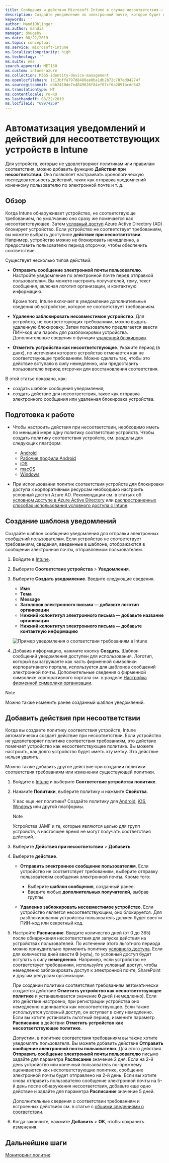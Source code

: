 ```yaml
---
title: Сообщения и действия Microsoft Intune в случае несоответствия — Azure | Документы Майкрософт
description: Создайте уведомление по электронной почте, которое будет отправляться несоответствующему устройству. Добавьте действия, которые будут выполняться, когда устройство будет помечено как не соответствующее, например укажите период отсрочки для восстановления соответствия или создайте расписание для блокировки доступа до восстановления соответствия. Настройте эти параметры с помощью Microsoft Intune в Azure.
keywords: ''
author: MandiOhlinger
ms.author: mandia
manager: dougeby
ms.date: 08/22/2019
ms.topic: conceptual
ms.service: microsoft-intune
ms.localizationpriority: high
ms.technology: ''
ms.suite: ems
search.appverid: MET150
ms.custom: intune-azure
ms.collection: M365-identity-device-management
ms.openlocfilehash: 1c13bffa797d8480ee0ba1db2b72c787ed94274f
ms.sourcegitcommit: dbb2410de7e4849626f84ef07cf6a2891bcdd542
ms.translationtype: HT
ms.contentlocale: ru-RU
ms.lasthandoff: 08/22/2019
ms.locfileid: "69974259"
---
```

# <a name="automate-email-and-add-actions-for-noncompliant-devices-in-intune"></a>Автоматизация уведомлений и действий для несоответствующих устройств в Intune

Для устройств, которые не удовлетворяют политикам или правилам соответствия, можно добавить функцию **Действия при несоответствии**. Она позволяет настраивать хронологическую последовательность действий, таких как отправка уведомлений конечному пользователю по электронной почте и т. д.

## <a name="overview"></a>Обзор

Когда Intune обнаруживает устройство, не соответствующе требованиям, по умолчанию оно сразу же помечается как несоответствующее. Затем [условный доступ](https://docs.microsoft.com/azure/active-directory/active-directory-conditional-access-azure-portal) Azure Active Directory (AD) блокирует устройство. Если устройство не соответствует требованиям, вы можете выбрать доступное **действие при несоответствии**. Например, устройство можно не блокировать немедленно, а предоставить пользователю период отсрочки, чтобы обеспечить соответствие.

Существует несколько типов действий.

- **Отправить сообщение электронной почты пользователю**. Настройте уведомление по электронной почте перед отправкой пользователям. Вы можете настроить получателей, тему, текст сообщения, включая логотип организации, и контактную информацию.

    Кроме того, Intune включает в уведомление дополнительные сведения об устройстве, которое не соответствует требованиям.

- **Удаленно заблокировать несовместимое устройство**. Для устройств, не соответствующих требованиям, можно выдать удаленную блокировку. Затем пользователю предлагается ввести ПИН-код или пароль для разблокировки устройства. Дополнительные сведения о функции [удаленной блокировки](device-remote-lock.md). 

- **Отметить устройство как несоответствующее**. Укажите период (в днях), по истечении которого устройство отмечается как не соответствующее требованиям. Можно сделать так, чтобы это действие вступало в силу немедленно, или предоставить пользователю период отсрочки для восстановления соответствия.

В этой статье показано, как:

- создать шаблон сообщения уведомления;
- создать действие для несоответствия, такое как отправка электронного сообщения или удаленная блокировка устройства.


## <a name="before-you-begin"></a>Подготовка к работе

- Чтобы настроить действия при несоответствии, необходимо иметь по меньшей мере одну политику соответствия устройств. Чтобы создать политику соответствия устройств, см. разделы для следующих платформ:

  - [Android](compliance-policy-create-android.md)
  - [Рабочие профили Android](compliance-policy-create-android-for-work.md)
  - [iOS](compliance-policy-create-ios.md)
  - [macOS](compliance-policy-create-mac-os.md)
  - [Windows](compliance-policy-create-windows.md)

- При использовании политик соответствия устройств для блокировки доступа к корпоративным ресурсам необходимо настроить условный доступ Azure AD. Рекомендации см. в статьях об [условном доступе в Azure Active Directory](https://docs.microsoft.com/azure/active-directory/active-directory-conditional-access-azure-portal) или [распространенных способах использования условного доступа с Intune](conditional-access-intune-common-ways-use.md).

## <a name="create-a-notification-message-template"></a>Создание шаблона уведомлений

Создайте шаблон сообщения уведомления для отправки электронных сообщений пользователям. Если устройство не соответствует требованиям, сведения, введенные в шаблоне, отображаются в сообщении электронной почты, отправляемом пользователем.

1. Войдите в [Intune](https://go.microsoft.com/fwlink/?linkid=2090973).
2. Выберите **Соответствие устройства** > **Уведомления**.
3. Выберите **Создать уведомление**. Введите следующие сведения.

   - **Имя**
   - **Тема**
   - **Message**
   - **Заголовок электронного письма — добавьте логотип организации**
   - **Нижний колонтитул электронного письма — добавьте название организации**
   - **Нижний колонтитул электронного письма — добавьте контактную информацию**

   ![Пример уведомления о соответствии требованиям в Intune](./media/actionsfornoncompliance-1.PNG)

4. Добавив информацию, нажмите кнопку **Создать**. Шаблон сообщений уведомления доступен для использования. Логотип, который вы загружаете как часть фирменной символики корпоративного портала, используется для шаблонов сообщений электронной почты. Дополнительные сведения о фирменной символике корпоративного портала см. в разделе [Настройка фирменной символики организации](company-portal-app.md#company-identity-branding-customization).

> [!NOTE]
> Можно также изменить ранее созданный шаблон уведомлений.

## <a name="add-actions-for-noncompliance"></a>Добавить действия при несоответствии

Когда вы создаете политику соответствия устройств, Intune автоматически создает действие при несоответствии. Если устройство не удовлетворяет политике соответствия требованиям, это действие помечает устройство как несоответствующее политике. Вы можете настроить, как долго устройство будет иметь эту метку. Это действие нельзя удалить.

Можно также добавить другое действие при создании политики соответствия требованиям или изменении существующей политики. 

1. Войдите в [Intune](https://go.microsoft.com/fwlink/?linkid=2090973) и выберите **Соответствие устройства политике**.
2. Нажмите **Политики**, выберите политику и нажмите **Свойства**. 

    У вас еще нет политики? Создайте политику для [Android](compliance-policy-create-android.md), [iOS](compliance-policy-create-ios.md), [Windows](compliance-policy-create-windows.md) или другой платформы.
  
    > [!NOTE]
    > Устройства JAMF и те, которые являются целью для групп устройств, в настоящее время не могут получать соответствия действий.

3. Выберите **Действия при несоответствии** > **Добавить**.
4. Выберите **действие**. 

    - **Отправить электронное сообщение пользователям**. Если устройство не соответствует требованиям, выберите отправку пользователям сообщения электронной почты. Кроме того: 
    
         - Выберите **шаблон сообщения**, созданный ранее.
         - Введите любых **дополнительных получателей**, выбрав группы.
    
    - **Удаленно заблокировать несовместимое устройство**. Если устройство является несоответствующим, оно блокируется. Для разблокирования устройства пользователь должен будет ввести ПИН-код или секретный код. 
    
5. Настройте **Расписание**. Введите количество дней (от 0 до 365) после обнаружения несоответствия для запуска действия на устройствах пользователей. По истечении этого льготного периода можно принудительно применить политику [условного доступа](conditional-access-intune-common-ways-use.md). Если для количества дней ввести **0** (нуль), то условный доступ будет вступать в силу **немедленно**. Например, если устройство не соответствует требованиям, используйте условный доступ, чтобы немедленно заблокировать доступ к электронной почте, SharePoint и другим ресурсам организации.

    При создании политики соответствия требованиям автоматически создается действие **Отметить устройство как несоответствующее политике** и устанавливается значение **0** дней (немедленно). Если это действие настроено, при регистрации устройства оно немедленно оценивается как несоответствующее. Если также используется условный доступ, он вступает в силу немедленно. Если вы хотите установить льготный период, измените параметр **Расписание** в действии **Отметить устройство как несоответствующее политике**.
    
    Допустим, в политике соответствия требованиям вы также хотите уведомлять пользователя. Вы можете добавить действие **Отправить сообщение электронной почты пользователю**. Для этого действия **Отправить сообщение электронной почты пользователю** письмо задайте для параметра **Расписание** значение 2 дня. Если на 2-й день устройство или конечный пользователь по-прежнему оцениваются как несоответствующие политике, сообщение электронной почты будет отправлено на 2-й день. Если вы хотите снова отправить пользователю сообщение электронной почты на 5-й день после обнаружения несоответствия, добавьте еще одно действие и задайте для параметра **Расписание** значение 5 дней.

    Дополнительные сведения о соответствии требованиям и встроенных действиях см. в статье с [общими сведениями о соответствии](device-compliance-get-started.md).

6. Когда закончите, нажмите **Добавить** > **OK**, чтобы сохранить изменения.

## <a name="next-steps"></a>Дальнейшие шаги

[Мониторинг политик](compliance-policy-monitor.md).
